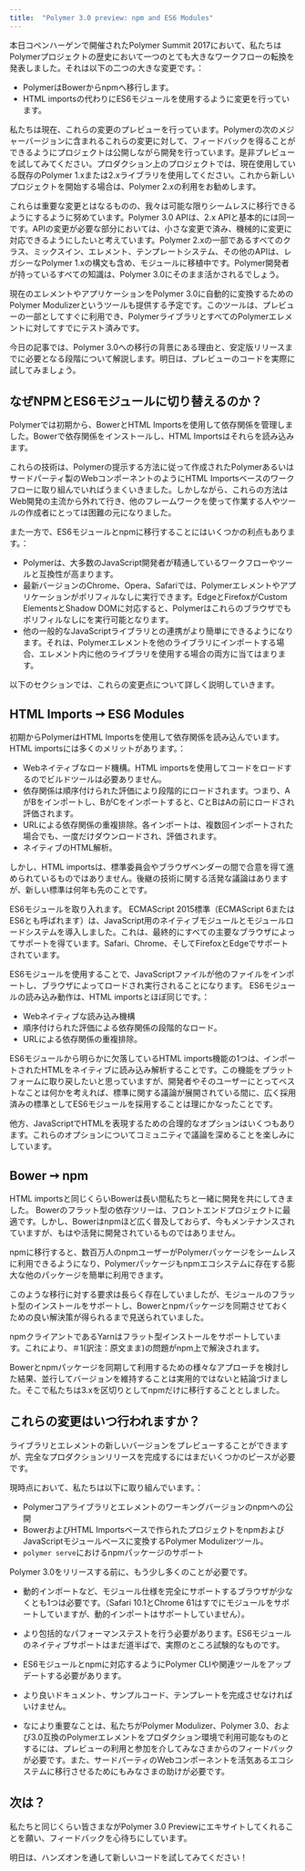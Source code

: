 ```yaml
---
title:  "Polymer 3.0 preview: npm and ES6 Modules"
---
```


本日コペンハーゲンで開催されたPolymer Summit 2017において、私たちはPolymerプロジェクトの歴史において一つのとても大きなワークフローの転換を発表しました。それは以下の二つの大きな変更です。：


*   PolymerはBowerからnpmへ移行します。
*   HTML importsの代わりにES6モジュールを使用するように変更を行っています。

私たちは現在、これらの変更のプレビューを行っています。Polymerの次のメジャーバージョンに含まれるこれらの変更に対して、フィードバックを得ることができるようにプロジェクトは公開しながら開発を行っています。是非プレビューを試してみてください。プロダクション上のプロジェクトでは、現在使用している既存のPolymer 1.xまたは2.xライブラリを使用してください。これから新しいプロジェクトを開始する場合は、Polymer 2.xの利用をお勧めします。

これらは重要な変更とはなるものの、我々は可能な限りシームレスに移行できるようにするように努めています。Polymer 3.0 APIは、2.x APIと基本的には同一です。APIの変更が必要な部分においては、小さな変更で済み、機械的に変更に対応できるようにしたいと考えています。Polymer 2.xの一部であるすべてのクラス、ミックスイン、エレメント、テンプレートシステム、その他のAPIは、レガシーなPolymer 1.xの構文も含め、モジュールに移植中です。Polymer開発者が持っているすべての知識は、Polymer 3.0にそのまま活かされるでしょう。

現在のエレメントやアプリケーションをPolymer 3.0に自動的に変換するためのPolymer Modulizerというツールも提供する予定です。このツールは、プレビューの一部としてすぐに利用でき、PolymerライブラリとすべてのPolymerエレメントに対してすでにテスト済みです。

今日の記事では、Polymer 3.0への移行の背景にある理由と、安定版リリースまでに必要となる段階について解説します。明日は、プレビューのコードを実際に試してみましょう。


## なぜNPMとES6モジュールに切り替えるのか？

Polymerでは初期から、BowerとHTML Importsを使用して依存関係を管理しました。Bowerで依存関係をインストールし、HTML Importsはそれらを読み込みます。

これらの技術は、Polymerの提示する方法に従って作成されたPolymerあるいはサードパーティ製のWebコンポーネントのようにHTML Importsベースのワークフローに取り組んでいればうまくいきました。しかしながら、これらの方法はWeb開発の主流から外れて行き、他のフレームワークを使って作業する人やツールの作成者にとっては困難の元になりました。

また一方で、ES6モジュールとnpmに移行することにはいくつかの利点もあります。：

*   Polymerは、大多数のJavaScript開発者が精通しているワークフローやツールと互換性が高まります。
*   最新バージョンのChrome、Opera、Safariでは、Polymerエレメントやアプリケーションがポリフィルなしに実行できます。EdgeとFirefoxがCustom ElementsとShadow DOMに対応すると、Polymerはこれらのブラウザでもポリフィルなしにを実行可能となります。
*   他の一般的なJavaScriptライブラリとの連携がより簡単にできるようになります。それは、Polymerエレメントを他のライブラリにインポートする場合、エレメント内に他のライブラリを使用する場合の両方に当てはまります。

以下のセクションでは、これらの変更点について詳しく説明していきます。


## HTML Imports ➙ ES6 Modules


初期からPolymerはHTML Importsを使用して依存関係を読み込んでいます。 HTML importsには多くのメリットがあります。：

*   Webネイティブなロード機構。HTML importsを使用してコードをロードするのでビルドツールは必要ありません。
*   依存関係は順序付けられた評価により段階的にロードされます。つまり、AがBをインポートし、BがCをインポートすると、CとBはAの前にロードされ評価されます。
*   URLによる依存関係の重複排除。各インポートは、複数回インポートされた場合でも、一度だけダウンロードされ、評価されます。
*   ネイティブのHTML解析。

しかし、HTML importsは、標準委員会やブラウザベンダーの間で合意を得て進められているものではありません。後継の技術に関する活発な議論はありますが、新しい標準は何年も先のことです。

ES6モジュールを取り入れます。 ECMAScript 2015標準（ECMAScript 6またはES6とも呼ばれます）は、JavaScript用のネイティブモジュールとモジュールロードシステムを導入しました。これは、最終的にすべての主要なブラウザによってサポートを得ています。Safari、Chrome、そしてFirefoxとEdgeでサポートされています。

ES6モジュールを使用することで、JavaScriptファイルが他のファイルをインポートし、ブラウザによってロードされ実行されることになります。 ES6モジュールの読み込み動作は、HTML importsとほぼ同じです。：

*   Webネイティブな読み込み機構
*   順序付けられた評価による依存関係の段階的なロード。
*   URLによる依存関係の重複排除。

ES6モジュールから明らかに欠落しているHTML imports機能の1つは、インポートされたHTMLをネイティブに読み込み解析することです。この機能をプラットフォームに取り戻したいと思っていますが、開発者やそのユーザーにとってベストなことは何かを考えれば、標準に関する議論が展開されている間に、広く採用済みの標準としてES6モジュールを採用することは理にかなったことです。

他方、JavaScriptでHTMLを表現するための合理的なオプションはいくつもあります。これらのオプションについてコミュニティで議論を深めることを楽しみにしています。


## Bower ➙ npm

HTML importsと同じくらいBowerは長い間私たちと一緒に開発を共にしてきました。 Bowerのフラット型の依存ツリーは、フロントエンドプロジェクトに最適です。しかし、Bowerはnpmほど広く普及しておらず、今もメンテナンスされていますが、もはや活発に開発されているものではありません。

npmに移行すると、数百万人のnpmユーザーがPolymerパッケージをシームレスに利用できるようになり、Polymerパッケージもnpmエコシステムに存在する膨大な他のパッケージを簡単に利用できます。

このような移行に対する要求は長らく存在していましたが、モジュールのフラット型のインストールをサポートし、Bowerとnpmパッケージを同期させておくための良い解決策が得られるまで見送られていました。

npmクライアントであるYarnはフラット型インストールをサポートしています。これにより、＃1(訳注：原文まま)の問題がnpm上で解決されます。

Bowerとnpmパッケージを同期して利用するための様々なアプローチを検討した結果、並行してバージョンを維持することは実用的ではないと結論づけました。そこで私たちは3.xを区切りとしてnpmだけに移行することとしました。

## これらの変更はいつ行われますか？

ライブラリとエレメントの新しいバージョンをプレビューすることができますが、完全なプロダクションリリースを完成するにはまだいくつかのピースが必要です。

現時点において、私たちは以下に取り組んでいます。：

*   Polymerコアライブラリとエレメントのワーキングバージョンのnpmへの公開
*   BowerおよびHTML Importsベースで作られたプロジェクトをnpmおよびJavaScriptモジュールベースに変換するPolymer Modulizerツール。
*   `polymer serve`におけるnpmパッケージのサポート

Polymer 3.0をリリースする前に、もう少し多くのことが必要です。

*   動的インポートなど、モジュール仕様を完全にサポートするブラウザが少なくとも1つは必要です。（Safari 10.1とChrome 61はすでにモジュールをサポートしていますが、動的インポートはサポートしていません）。
*   より包括的なパフォーマンステストを行う必要があります。ES6モジュールのネイティブサポートはまだ道半ばで、実際のところ試験的なものです。
*   ES6モジュールとnpmに対応するようにPolymer CLIや関連ツールをアップデートする必要があります。
*   より良いドキュメント、サンプルコード、テンプレートを完成させなければいけません。

*   なにより重要なことは、私たちがPolymer Modulizer、Polymer 3.0、および3.0互換のPolymerエレメントをプロダクション環境で利用可能なものとするには、プレビューの利用と参加を介してみなさまからのフィードバックが必要です。また、サードパーティのWebコンポーネントを活気あるエコシステムに移行させるためにもみなさまの助けが必要です。


## 次は？

私たちと同じくらい皆さまながPolymer 3.0 Previewにエキサイトしてくれることを願い、フィードバックを心待ちにしています。

明日は、ハンズオンを通して新しいコードを試してみてください！
